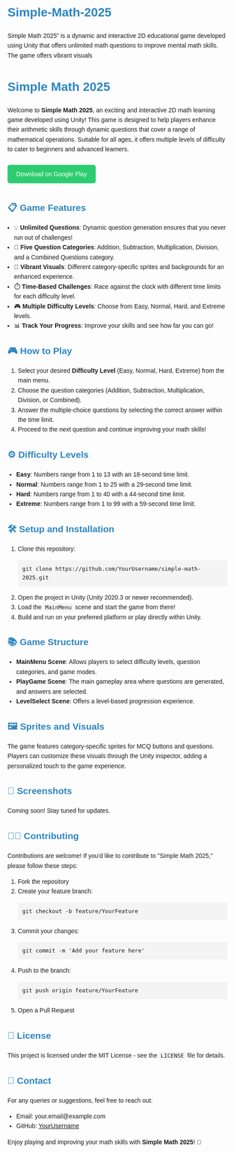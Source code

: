 # Simple-Math-2025
Simple Math 2025" is a dynamic and interactive 2D educational game developed using Unity that offers unlimited math questions to improve mental math skills. The game offers vibrant visuals

<!DOCTYPE html>
<html lang="en">
<head>
    <meta charset="UTF-8">
    <meta name="viewport" content="width=device-width, initial-scale=1.0">
    <title>Simple Math 2025 - An Interactive Math Learning Game</title>
    <style>
        body {
            font-family: Arial, sans-serif;
            margin: 20px;
            line-height: 1.6;
        }
        h1, h2, h3 {
            color: #2E86C1;
        }
        img {
            max-width: 100%;
            height: auto;
        }
        .button {
            display: inline-block;
            padding: 10px 20px;
            margin: 10px 0;
            background-color: #2ECC71;
            color: #fff;
            text-decoration: none;
            border-radius: 5px;
        }
        code {
            background-color: #f4f4f4;
            padding: 2px 4px;
            font-size: 90%;
        }
        pre {
            background-color: #f4f4f4;
            padding: 10px;
            overflow: auto;
        }
        .features {
            padding-left: 15px;
        }
        ul {
            padding-left: 20px;
        }
    </style>
</head>
<body>

<h1>Simple Math 2025</h1>

<p>Welcome to <strong>Simple Math 2025</strong>, an exciting and interactive 2D math learning game developed using Unity! This game is designed to help players enhance their arithmetic skills through dynamic questions that cover a range of mathematical operations. Suitable for all ages, it offers multiple levels of difficulty to cater to beginners and advanced learners.</p>

<a class="button" href="https://play.google.com/store/apps/details?id=com.simplemath2025" target="_blank">Download on Google Play</a>

<h2>📋 Game Features</h2>
<ul class="features">
    <li>💡 <strong>Unlimited Questions</strong>: Dynamic question generation ensures that you never run out of challenges!</li>
    <li>🧮 <strong>Five Question Categories</strong>: Addition, Subtraction, Multiplication, Division, and a Combined Questions category.</li>
    <li>🎨 <strong>Vibrant Visuals</strong>: Different category-specific sprites and backgrounds for an enhanced experience.</li>
    <li>⏱️ <strong>Time-Based Challenges</strong>: Race against the clock with different time limits for each difficulty level.</li>
    <li>🎮 <strong>Multiple Difficulty Levels</strong>: Choose from Easy, Normal, Hard, and Extreme levels.</li>
    <li>📊 <strong>Track Your Progress</strong>: Improve your skills and see how far you can go!</li>
</ul>

<h2>🎮 How to Play</h2>
<ol>
    <li>Select your desired <strong>Difficulty Level</strong> (Easy, Normal, Hard, Extreme) from the main menu.</li>
    <li>Choose the question categories (Addition, Subtraction, Multiplication, Division, or Combined).</li>
    <li>Answer the multiple-choice questions by selecting the correct answer within the time limit.</li>
    <li>Proceed to the next question and continue improving your math skills!</li>
</ol>

<h2>⚙️ Difficulty Levels</h2>
<ul>
    <li><strong>Easy</strong>: Numbers range from 1 to 13 with an 18-second time limit.</li>
    <li><strong>Normal</strong>: Numbers range from 1 to 25 with a 29-second time limit.</li>
    <li><strong>Hard</strong>: Numbers range from 1 to 40 with a 44-second time limit.</li>
    <li><strong>Extreme</strong>: Numbers range from 1 to 99 with a 59-second time limit.</li>
</ul>

<h2>🛠️ Setup and Installation</h2>
<ol>
    <li>Clone this repository:
        <pre><code>git clone https://github.com/YourUsername/simple-math-2025.git</code></pre>
    </li>
    <li>Open the project in Unity (Unity 2020.3 or newer recommended).</li>
    <li>Load the <code>MainMenu</code> scene and start the game from there!</li>
    <li>Build and run on your preferred platform or play directly within Unity.</li>
</ol>

<h2>📚 Game Structure</h2>
<ul>
    <li><strong>MainMenu Scene</strong>: Allows players to select difficulty levels, question categories, and game modes.</li>
    <li><strong>PlayGame Scene</strong>: The main gameplay area where questions are generated, and answers are selected.</li>
    <li><strong>LevelSelect Scene</strong>: Offers a level-based progression experience.</li>
</ul>

<h2>🖼️ Sprites and Visuals</h2>
<p>The game features category-specific sprites for MCQ buttons and questions. Players can customize these visuals through the Unity inspector, adding a personalized touch to the game experience.</p>

<h2>🌟 Screenshots</h2>
<p>Coming soon! Stay tuned for updates.</p>

<h2>🧑‍💻 Contributing</h2>
<p>Contributions are welcome! If you'd like to contribute to "Simple Math 2025," please follow these steps:</p>
<ol>
    <li>Fork the repository</li>
    <li>Create your feature branch:
        <pre><code>git checkout -b feature/YourFeature</code></pre>
    </li>
    <li>Commit your changes:
        <pre><code>git commit -m 'Add your feature here'</code></pre>
    </li>
    <li>Push to the branch:
        <pre><code>git push origin feature/YourFeature</code></pre>
    </li>
    <li>Open a Pull Request</li>
</ol>

<h2>📜 License</h2>
<p>This project is licensed under the MIT License - see the <code>LICENSE</code> file for details.</p>

<h2>📱 Contact</h2>
<p>For any queries or suggestions, feel free to reach out:</p>
<ul>
    <li>Email: your.email@example.com</li>
    <li>GitHub: <a href="https://github.com/YourUsername" target="_blank">YourUsername</a></li>
</ul>

<p>Enjoy playing and improving your math skills with <strong>Simple Math 2025</strong>! 🎉</p>

</body>
</html>
